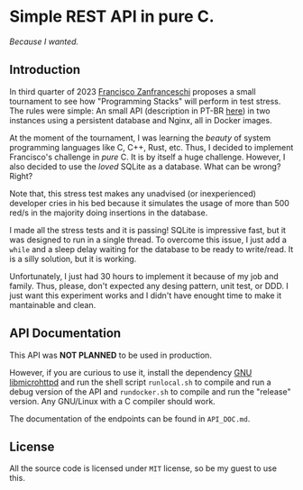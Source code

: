 # Simple REST API in pure C.

_Because I wanted._ 

## Introduction

In third quarter of 2023 [Francisco Zanfranceschi](https://github.com/zanfranceschi) proposes a small tournament to see how "Programming Stacks" will perform in test stress. The rules were simple: An small API (description in PT-BR [here](https://github.com/zanfranceschi/rinha-de-backend-2023-q3/blob/main/INSTRUCOES.md)) in two instances using a persistent database and Nginx, all in Docker images.

At the moment of the tournament, I was learning the _beauty_ of system programming languages like C, C++, Rust, etc. Thus, I decided to implement Francisco's challenge in _pure_ C. It is by itself a huge challenge. However, I also decided to use the _loved_ SQLite as a database. What can be wrong? Right?

Note that, this stress test makes any unadvised (or inexperienced) developer cries in his bed because it simulates the usage of more than 500 red/s in the majority doing insertions in the database.

I made all the stress tests and it is passing! SQLite is impressive fast, but it was designed to run in a single thread. To overcome this issue, I just add a `while` and a sleep delay waiting for the database to be ready to write/read. It is a silly solution, but it is working.

Unfortunately, I just had 30 hours to implement it because of my job and family. Thus, please, don't expected any desing pattern, unit test, or DDD. I just want this experiment works and I didn't have enought time to make it mantainable and clean. 

## API Documentation

This API was **NOT PLANNED** to be used in production.

However, if you are curious to use it, install the dependency [GNU libmicrohttpd](https://www.gnu.org/software/libmicrohttpd/) and run the shell script `runlocal.sh` to compile and run a debug version of the API and `rundocker.sh` to compile and run the "release" version. Any GNU/Linux with a C compiler should work.

The documentation of the endpoints can be found in `API_DOC.md`.

## License

All the source code is licensed under `MIT` license, so be my guest to use this.






